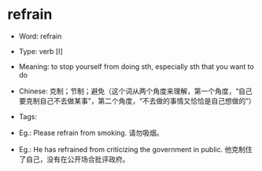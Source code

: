 # refrain

- Word: refrain

- Type: verb [I]
- Meaning: to stop yourself from doing sth, especially sth that you want to do
- Chinese: 克制；节制；避免（这个词从两个角度来理解，第一个角度，“自己要克制自己不去做某事”，第二个角度，“不去做的事情又恰恰是自己想做的”）
- Tags: 
- Eg.: Please refrain from smoking. 请勿吸烟。
- Eg.: He has refrained from criticizing the government in public. 他克制住了自己，没有在公开场合批评政府。

